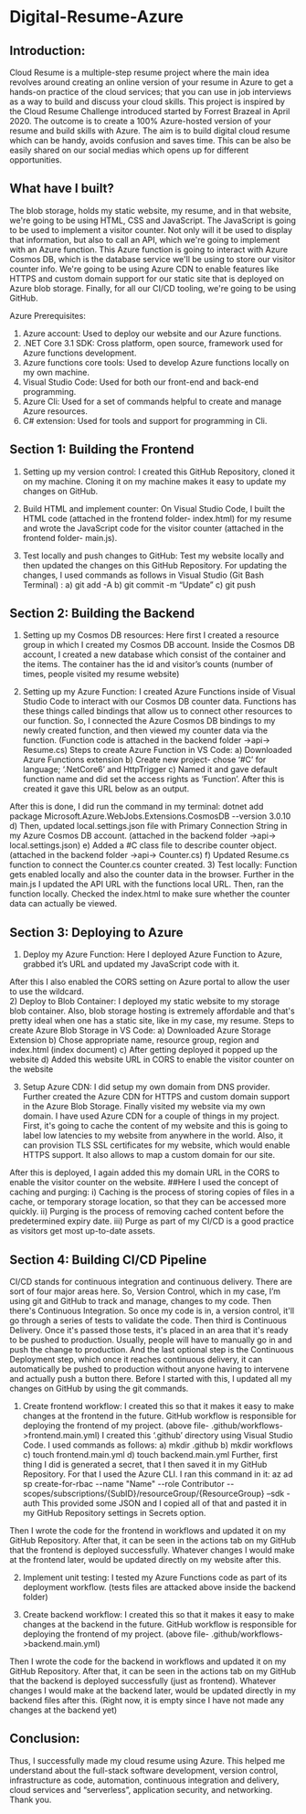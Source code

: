 # Digital-Resume-Azure
## Introduction:
Cloud Resume is a multiple-step resume project where the main idea revolves around creating an online version of your resume in Azure to get a hands-on practice of the cloud services; that you can use in job interviews as a way to build and discuss your cloud skills. This project is inspired by the Cloud Resume Challenge introduced started by Forrest Brazeal in April 2020. The outcome is to create a 100% Azure-hosted version of your resume and build skills with Azure.
The aim is to build digital cloud resume which can be handy, avoids confusion and saves time. This can be also be easily shared on our social medias which opens up for different opportunities. 

## What have I built?

 The blob storage, holds my static website, my resume, and in that website, we're going to be using HTML, CSS and JavaScript. The JavaScript is going to be used to implement a visitor counter. Not only will it be used to display that information, but also to call an API, which we're going to implement with an Azure function. This Azure function is going to interact with Azure Cosmos DB, which is the database service we'll be using to store our visitor counter info. We're going to be using Azure CDN to enable features like HTTPS and custom domain support for our static site that is deployed on Azure blob storage. Finally, for all our CI/CD tooling, we're going to be using GitHub.

Azure Prerequisites:
1)	 Azure account: Used to deploy our website and our Azure functions.
2)	.NET Core 3.1 SDK: Cross platform, open source, framework used for Azure functions development.
3)	 Azure functions core tools: Used to develop Azure functions locally on my own machine.
4)	 Visual Studio Code: Used for both our front-end and back-end programming.
5)	Azure Cli: Used for a set of commands helpful to create and manage Azure resources.
6)	 C# extension: Used for tools and support for programming in Cli.


## Section 1:  Building the Frontend
 
1)	Setting up my version control: I created this GitHub Repository, cloned it on my machine. Cloning it on my machine makes it easy to update my changes on GitHub.
2)	Build HTML and implement counter: On Visual Studio Code, I built the HTML code (attached in the frontend folder- index.html) for my resume and wrote the JavaScript code for the visitor counter (attached in the frontend folder- main.js).  
 
 

3)	Test locally and push changes to GitHub: Test my website locally and then updated the changes on this GitHub Repository. 
For updating the changes, I used commands as follows in Visual Studio (Git Bash Terminal) :
a)	git add -A
b)	git commit -m “Update”
c)	git push


## Section 2:  Building the Backend
 
1)	Setting up my Cosmos DB resources: Here first I created a resource group in which I created my Cosmos DB account. Inside the Cosmos DB account, I created a new database which consist of the container and the items. The container has the id and visitor’s counts (number of times, people visited my resume website)  
 
 

2)	Setting up my Azure Function:  I created Azure Functions inside of Visual Studio Code to interact with our Cosmos DB counter data. Functions has these things called bindings that allow us to connect other resources to our function. So, I connected the Azure Cosmos DB bindings to my newly created function, and then viewed my counter data via the function. (Function code is attached in the backend folder ->api-> Resume.cs)
    Steps to create Azure Function in VS Code:
a)	Downloaded Azure Functions extension
b)	Create new project- chose ‘#C’ for language; ‘.NetCore6’ and HttpTrigger 
c)	Named it and gave default function name and did set the access rights as ‘Function’. After this is created it gave this URL below as an output.
 
After this is done, I did run the command in my terminal: 
dotnet add package Microsoft.Azure.WebJobs.Extensions.CosmosDB --version 3.0.10 
d)	Then, updated local.settings.json file with Primary Connection String in my Azure Cosmos DB account.  (attached in the backend folder ->api-> local.settings.json)
e)	 Added a #C class file to describe counter object. (attached in the backend folder ->api-> Counter.cs)
f)	Updated Resume.cs function to connect the Counter.cs counter created. 
3)	Test locally: Function gets enabled locally and also the counter data in the browser. Further in the main.js I updated the API URL with the functions local URL. Then, ran the function locally. Checked the index.html to make sure whether the counter data can actually be viewed. 


## Section 3: Deploying to Azure
 
1)	Deploy my Azure Function: Here I deployed Azure Function to Azure, grabbed it’s URL and updated my JavaScript code with it.
 
After this I also enabled the CORS setting on Azure portal to allow the user to use the wildcard.   
2)	Deploy to Blob Container: I deployed my static website to my storage blob container. Also, blob storage hosting is extremely affordable and that's pretty ideal when one has a static site, like in my case, my resume. 
Steps to create Azure Blob Storage in VS Code:
a)	Downloaded Azure Storage Extension
b)	Chose appropriate name, resource group, region and index.html (index document)
c)	After getting deployed it popped up the website
d)	Added this website URL in CORS to enable the visitor counter on the website
 
3)	Setup Azure CDN: I did setup my own domain from DNS provider. Further created the Azure CDN for HTTPS and custom domain support in the Azure Blob Storage. Finally visited my website via my own domain. I have used Azure CDN for a couple of things in my project. First, it's going to cache the content of my website and this is going to label low latencies to my website from anywhere in the world. Also, it can provision TLS SSL certificates for my website, which would enable HTTPS support. It also allows to map a custom domain for our site. 
 

After this is deployed, I again added this my domain URL in the CORS to enable the visitor counter on the website.
##Here I used the concept of caching and purging:
i)	Caching is the process of storing copies of files in a cache, or temporary storage location, so that they can be accessed more quickly.
ii)	Purging is the process of removing cached content before the predetermined expiry date.
iii)	Purge as part of my CI/CD is a good practice as visitors get most up-to-date assets.
 
 
 ## Section 4: Building CI/CD Pipeline
 
CI/CD stands for continuous integration and continuous delivery. There are sort of four major areas here. So, Version Control, which in my case, I’m using git and GitHub to track and manage, changes to my code. Then there's Continuous Integration. So once my code is in, a version control, it'll go through a series of tests to validate the code. Then third is Continuous Delivery. Once it's passed those tests, it's placed in an area that it's ready to be pushed to production. Usually, people will have to manually go in and push the change to production. And the last optional step is the Continuous Deployment step, which once it reaches continuous delivery, it can automatically be pushed to production without anyone having to intervene and actually push a button there. 
Before I started with this, I updated all my changes on GitHub by using the git commands.
1)	Create frontend workflow: I created this so that it makes it easy to make changes at the frontend in the future. GitHub workflow is responsible for deploying the frontend of my project. (above file- .github/workflows->frontend.main.yml) I created this ‘.github’ directory using Visual Studio Code. 
I used commands as follows:
a)	mkdir .github
b)	mkdir workflows
c)	touch frontend.main.yml
d)	touch backend.main.yml
Further, first thing I did is generated a secret, that I then saved it in my GitHub Repository. For that I used the Azure CLI. 
I ran this command in it:
az ad sp create-for-rbac --name "Name" --role Contributor --scopes/subscriptions/{SubID}/resourceGroup/{ResourceGroup} –sdk -auth
This provided some JSON and I copied all of that and pasted it in my GitHub Repository settings in Secrets option.
 
Then I wrote the code for the frontend in workflows and updated it on my GitHub Repository. 
After that, it can be seen in the actions tab on my GitHub that the frontend is deployed successfully. Whatever changes I would make at the frontend later, would be updated directly on my website after this.
  

2)	Implement unit testing: I tested my Azure Functions code as part of its deployment workflow. (tests files are attacked above inside the backend folder)

3)	Create backend workflow: I created this so that it makes it easy to make changes at the backend in the future. GitHub workflow is responsible for deploying the frontend of my project. (above file- .github/workflows->backend.main.yml) 

Then I wrote the code for the backend in workflows and updated it on my GitHub Repository. After that, it can be seen in the actions tab on my GitHub that the backend is deployed successfully (just as frontend). Whatever changes I would make at the backend later, would be updated directly in my backend files after this. (Right now, it is empty since I have not made any changes at the backend yet)
 

## Conclusion: 
Thus, I successfully made my cloud resume using Azure. This helped me understand about the full-stack software development, version control, infrastructure as code, automation, continuous integration and delivery, cloud services and “serverless”, application security, and networking. Thank you.


